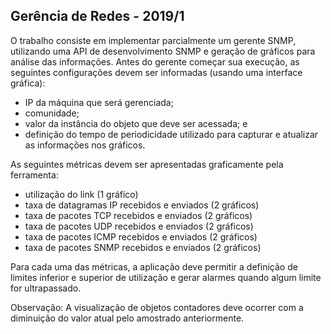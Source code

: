 ## Gerência de Redes - 2019/1

O trabalho consiste em implementar parcialmente um gerente SNMP, utilizando
uma API de desenvolvimento SNMP e geração de gráficos para análise das informações.
Antes do gerente começar sua execução, as seguintes configurações devem ser
informadas (usando uma interface gráfica):
- IP da máquina que será gerenciada;
- comunidade;
- valor da instância do objeto que deve ser acessada; e
- definição do tempo de periodicidade utilizado para capturar e atualizar as
informações nos gráficos.

As seguintes métricas devem ser apresentadas graficamente pela ferramenta:
- utilização do link (1 gráfico)
- taxa de datagramas IP recebidos e enviados (2 gráficos)
- taxa de pacotes TCP recebidos e enviados (2 gráficos)
- taxa de pacotes UDP recebidos e enviados (2 gráficos)
- taxa de pacotes ICMP recebidos e enviados (2 gráficos)
- taxa de pacotes SNMP recebidos e enviados (2 gráficos)

Para cada uma das métricas, a aplicação deve permitir a definição de limites
inferior e superior de utilização e gerar alarmes quando algum limite for ultrapassado.

Observação: A visualização de objetos contadores deve ocorrer com a
diminuição do valor atual pelo amostrado anteriormente.
